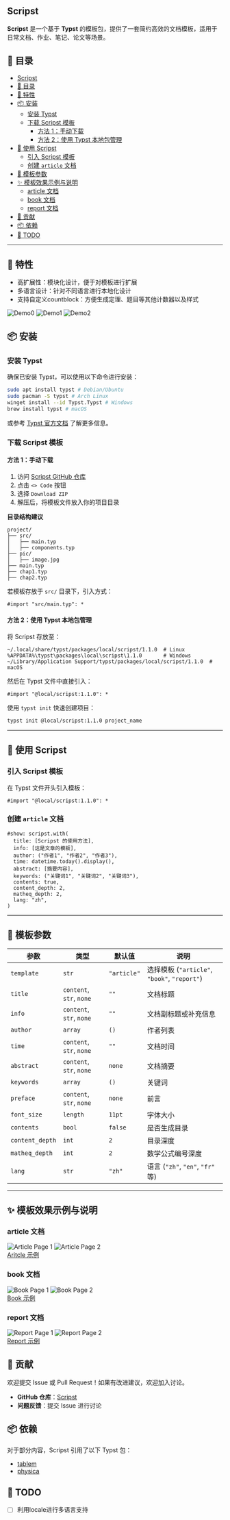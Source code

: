 ## Scripst

**Scripst** 是一个基于 **Typst** 的模板包，提供了一套简约高效的文档模板，适用于日常文档、作业、笔记、论文等场景。

## 📑 目录

- [Scripst](#scripst)
- [📑 目录](#-目录)
- [🚀 特性](#-特性)
- [📦 安装](#-安装)
  - [安装 Typst](#安装-typst)
  - [下载 Scripst 模板](#下载-scripst-模板)
    - [方法 1：手动下载](#方法-1手动下载)
    - [方法 2：使用 Typst 本地包管理](#方法-2使用-typst-本地包管理)
- [📄 使用 Scripst](#-使用-scripst)
  - [引入 Scripst 模板](#引入-scripst-模板)
  - [创建 `article` 文档](#创建-article-文档)
- [🔧 模板参数](#-模板参数)
- [✨ 模板效果示例与说明](#-模板效果示例与说明)
  - [article 文档](#article-文档)
  - [book 文档](#book-文档)
  - [report 文档](#report-文档)
- [📜 贡献](#-贡献)
- [📦 依赖](#-依赖)
- [🎯 TODO](#-todo)
---

## 🚀 特性

- 高扩展性：模块化设计，便于对模板进行扩展
- 多语言设计：针对不同语言进行本地化设计
- 支持自定义countblock：方便生成定理、题目等其他计数器以及样式

![Demo0](./previews/article-1.png)
![Demo1](./previews/article-12.png)
![Demo2](./previews/article-9.png)

## 📦 安装

### 安装 Typst

确保已安装 Typst，可以使用以下命令进行安装：

```bash
sudo apt install typst # Debian/Ubuntu
sudo pacman -S typst # Arch Linux
winget install --id Typst.Typst # Windows
brew install typst # macOS
```

或参考 [Typst 官方文档](https://github.com/typst/typst) 了解更多信息。

### 下载 Scripst 模板

#### 方法 1：手动下载
1. 访问 [Scripst GitHub 仓库](https://github.com/An-314/scripst)
2. 点击 `<> Code` 按钮
3. 选择 `Download ZIP`
4. 解压后，将模板文件放入你的项目目录

**目录结构建议**
```plaintext
project/
├── src/
│   ├── main.typ
│   ├── components.typ
├── pic/
│   ├── image.jpg
├── main.typ
├── chap1.typ
├── chap2.typ
```
若模板存放于 `src/` 目录下，引入方式：
```typst
#import "src/main.typ": *
```

#### 方法 2：使用 Typst 本地包管理
将 Scripst 存放至：
```
~/.local/share/typst/packages/local/scripst/1.1.0  # Linux
%APPDATA%\typst\packages\local\scripst\1.1.0       # Windows
~/Library/Application Support/typst/packages/local/scripst/1.1.0  # macOS
```
然后在 Typst 文件中直接引入：
```typst
#import "@local/scripst:1.1.0": *
```

使用 `typst init` 快速创建项目：
```bash
typst init @local/scripst:1.1.0 project_name
```

---

## 📄 使用 Scripst

### 引入 Scripst 模板
在 Typst 文件开头引入模板：
```typst
#import "@local/scripst:1.1.0": *
```

### 创建 `article` 文档
```typst
#show: scripst.with(
  title: [Scripst 的使用方法],
  info: [这是文章的模板],
  author: ("作者1", "作者2", "作者3"),
  time: datetime.today().display(),
  abstract: [摘要内容],
  keywords: ("关键词1", "关键词2", "关键词3"),
  contents: true,
  content_depth: 2,
  matheq_depth: 2,
  lang: "zh",
)
```

---

## 🔧 模板参数

| 参数 | 类型 | 默认值 | 说明 |
| --- | --- | --- | --- |
| `template` | `str` | `"article"` | 选择模板 (`"article"`, `"book"`, `"report"`) |
| `title` | `content`, `str`, `none` | `""` | 文档标题 |
| `info` | `content`, `str`, `none` | `""` | 文档副标题或补充信息 |
| `author` | `array` | `()` | 作者列表 |
| `time` | `content`, `str`, `none` | `""` | 文档时间 |
| `abstract` | `content`, `str`, `none` | `none` | 文档摘要 |
| `keywords` | `array` | `()` | 关键词 |
| `preface` | `content`, `str`, `none` | `none` | 前言 |
| `font_size` | `length` | `11pt` | 字体大小 |
| `contents` | `bool` | `false` | 是否生成目录 |
| `content_depth` | `int` | `2` | 目录深度 |
| `matheq_depth` | `int` | `2` | 数学公式编号深度 |
| `lang` | `str` | `"zh"` | 语言 (`"zh"`, `"en"`, `"fr"` 等) |

---

## ✨ 模板效果示例与说明

### article 文档

![Article Page 1](./previews/article-1.png) ![Article Page 2](./previews/article-2.png)  
[Aritcle 示例](./docs/article.pdf)

### book 文档

![Book Page 1](./previews/book-1.png) ![Book Page 2](./previews/book-2.png)  
[Book 示例](./docs/book.pdf)

### report 文档

![Report Page 1](./previews/report-1.png) ![Report Page 2](./previews/report-2.png)  
[Report 示例](./docs/report.pdf)

## 📜 贡献

欢迎提交 Issue 或 Pull Request！如果有改进建议，欢迎加入讨论。

- **GitHub 仓库**：[Scripst](https://github.com/An-314/scripst)
- **问题反馈**：提交 Issue 进行讨论

## 📦 依赖

对于部分内容，Scripst 引用了以下 Typst 包：

- [tablem](https://typst.app/universe/package/tablem)
- [physica](https://typst.app/universe/package/physica)

## 🎯 TODO

- [ ] 利用locale进行多语言支持